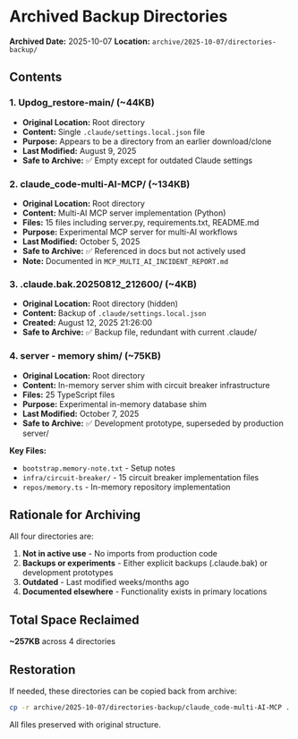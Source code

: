 # Archived Backup Directories

**Archived Date:** 2025-10-07
**Location:** `archive/2025-10-07/directories-backup/`

## Contents

### 1. Updog_restore-main/ (~44KB)
- **Original Location:** Root directory
- **Content:** Single `.claude/settings.local.json` file
- **Purpose:** Appears to be a directory from an earlier download/clone
- **Last Modified:** August 9, 2025
- **Safe to Archive:** ✅ Empty except for outdated Claude settings

### 2. claude_code-multi-AI-MCP/ (~134KB)
- **Original Location:** Root directory
- **Content:** Multi-AI MCP server implementation (Python)
- **Files:** 15 files including server.py, requirements.txt, README.md
- **Purpose:** Experimental MCP server for multi-AI workflows
- **Last Modified:** October 5, 2025
- **Safe to Archive:** ✅ Referenced in docs but not actively used
- **Note:** Documented in `MCP_MULTI_AI_INCIDENT_REPORT.md`

### 3. .claude.bak.20250812_212600/ (~4KB)
- **Original Location:** Root directory (hidden)
- **Content:** Backup of `.claude/settings.local.json`
- **Created:** August 12, 2025 21:26:00
- **Safe to Archive:** ✅ Backup file, redundant with current .claude/

### 4. server - memory shim/ (~75KB)
- **Original Location:** Root directory
- **Content:** In-memory server shim with circuit breaker infrastructure
- **Files:** 25 TypeScript files
- **Purpose:** Experimental in-memory database shim
- **Last Modified:** October 7, 2025
- **Safe to Archive:** ✅ Development prototype, superseded by production server/

**Key Files:**
- `bootstrap.memory-note.txt` - Setup notes
- `infra/circuit-breaker/` - 15 circuit breaker implementation files
- `repos/memory.ts` - In-memory repository implementation

## Rationale for Archiving

All four directories are:
1. **Not in active use** - No imports from production code
2. **Backups or experiments** - Either explicit backups (.claude.bak) or development prototypes
3. **Outdated** - Last modified weeks/months ago
4. **Documented elsewhere** - Functionality exists in primary locations

## Total Space Reclaimed

**~257KB** across 4 directories

## Restoration

If needed, these directories can be copied back from archive:

```bash
cp -r archive/2025-10-07/directories-backup/claude_code-multi-AI-MCP .
```

All files preserved with original structure.
